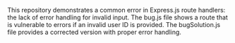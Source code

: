 This repository demonstrates a common error in Express.js route handlers: the lack of error handling for invalid input. The bug.js file shows a route that is vulnerable to errors if an invalid user ID is provided.  The bugSolution.js file provides a corrected version with proper error handling.